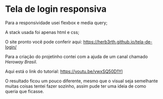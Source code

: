 # Tela de login responsiva

Para a responsividade usei flexbox e media query;

A stack usada foi apenas html e css;

O site pronto você pode conferir aqui: https://herb3rth.github.io/tela-de-login/

Para a criação do projetinho contei com a ajuda de um canal chamado *Heroway Brasil*.

Aqui está o link do tutorial: https://youtu.be/vwxSQ50D1YI

O resultado ficou um pouco diferente, mesmo que o visual seja semelhante muitas coisas tentei fazer sozinho, assim pude ter uma ideia de como queria que ficasse.
